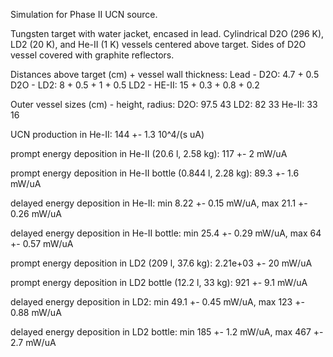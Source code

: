 Simulation for Phase II UCN source.

Tungsten target with water jacket, encased in lead.
Cylindrical D2O (296 K), LD2 (20 K), and He-II (1 K) vessels centered above target.
Sides of D2O vessel covered with graphite reflectors.

Distances above target (cm) + vessel wall thickness:
Lead - D2O: 4.7 + 0.5
D2O - LD2: 8 + 0.5 + 1 + 0.5
LD2 - HE-II: 15 + 0.3 + 0.8 + 0.2

Outer vessel sizes (cm) - height, radius:
D2O: 97.5 43
LD2: 82 33
He-II: 33 16

UCN production in He-II:
144 +- 1.3 10^4/(s uA)

prompt energy deposition in He-II (20.6 l, 2.58 kg):
117 +- 2 mW/uA

prompt energy deposition in He-II bottle (0.844 l, 2.28 kg):
89.3 +- 1.6 mW/uA

delayed energy deposition in He-II:
min 8.22 +- 0.15 mW/uA, max 21.1 +- 0.26 mW/uA

delayed energy deposition in He-II bottle:
min 25.4 +- 0.29 mW/uA, max 64 +- 0.57 mW/uA

prompt energy deposition in LD2 (209 l, 37.6 kg):
2.21e+03 +- 20 mW/uA

prompt energy deposition in LD2 bottle (12.2 l, 33 kg):
921 +- 9.1 mW/uA

delayed energy deposition in LD2:
min 49.1 +- 0.45 mW/uA, max 123 +- 0.88 mW/uA

delayed energy deposition in LD2 bottle:
min 185 +- 1.2 mW/uA, max 467 +- 2.7 mW/uA

